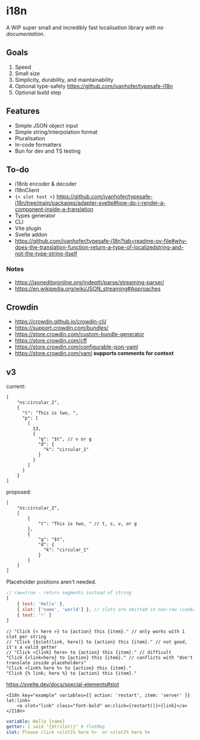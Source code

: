# i18n

A WIP super small and incredibly fast localisation library *with no documentation*.

## Goals

1. Speed
2. Small size
3. Simplicity, durability, and maintainability
4. Optional type-safety https://github.com/ivanhofer/typesafe-i18n
5. Optional build step

## Features

- Simple JSON object input
- Simple string/interpolation format
- Pluralisation
- In-code formatters
- Bun for dev and TS testing

## To-do

- i18nb encoder & decoder
- I18nClient
- `{< slot text >}` https://github.com/ivanhofer/typesafe-i18n/tree/main/packages/adapter-svelte#how-do-i-render-a-component-inside-a-translation
- Types generator
- CLI
- Vite plugin
- Svelte addon
- https://github.com/ivanhofer/typesafe-i18n?tab=readme-ov-file#why-does-the-translation-function-return-a-type-of-localizedstring-and-not-the-type-string-itself

### Notes

- https://jsoneditoronline.org/indepth/parse/streaming-parser/
- https://en.wikipedia.org/wiki/JSON_streaming#Approaches

## Crowdin

- https://crowdin.github.io/crowdin-cli/
- https://support.crowdin.com/bundles/
- https://store.crowdin.com/custom-bundle-generator
- https://store.crowdin.com/cff
- https://store.crowdin.com/configurable-json-yaml
- https://store.crowdin.com/yaml **supports comments for context**


## v3

current:
```jsonc
[
	"ns:circular_2",
    {
      "t": "This is two, ",
      "p": [
        [
          13,
          {
            "g": "$t", // v or g
            "d": {
              "k": "circular_1"
            }
          }
        ]
      ]
    }
]
```

proposed:

```jsonc
[
    "ns:circular_2",
	[
		{
			"t": "This is two, " // t, s, v, or g
		},
		{
        	"g": "$t",
        	"d": {
        	  "k": "circular_1"
        	}
        }
	]
]
```

Placeholder positions aren't needed.

```js
// raw=true - return segments instead of string
[
	{ text: 'Hello' },
	{ slot: ['name', 'world'] }, // slots are omitted in non-raw (cooked..?) mode
	{ text: '!' }
]
```

```jsonc
// "Click {< here >} to {action} this {item}." // only works with 1 slot per string
// "Click {$slot(link, here)} to {action} this {item}." // not good, it's a valid getter
// "Click <{link} here> to {action} this {item}." // difficult
"Click {<link>here} to {action} this {item}." // conflicts with "don't translate inside placeholders"
"Click <link% here %> to {action} this {item}."
"Click {% link; here %} to {action} this {item}."
```


https://svelte.dev/docs/special-elements#slot

```svelte
<I18n key="example" variables={{ action: 'restart', item: 'server' }} let:link>
	<a slot="link" class="font-bold" on:click={restart()}>{link}</a>
</I18n>
```



```yaml
variable: Hello {name}
getter: I said "{$t(slot)}" # flatMap
slot: Please click <slot1% here %>  or <slot2% here %>
```